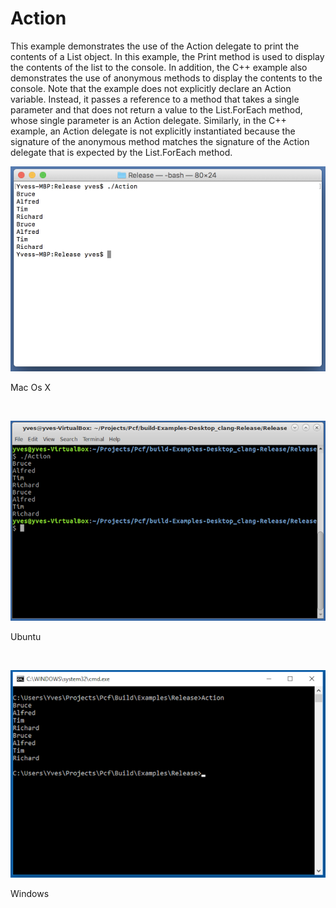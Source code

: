 # Action
This example demonstrates the use of the Action<T> delegate to print the contents of a List<T> object. In this example, the Print method is used to display the contents of the list to the console. In addition, the C++ example also demonstrates the use of anonymous methods to display the contents to the console. Note that the example does not explicitly declare an Action<T> variable. Instead, it passes a reference to a method that takes a single parameter and that does not return a value to the List<T>.ForEach method, whose single parameter is an Action<T> delegate. Similarly, in the C++ example, an Action<T> delegate is not explicitly instantiated because the signature of the anonymous method matches the signature of the Action<T> delegate that is expected by the List<T>.ForEach method.
<BR>

![GitHub Logo](../../../Documentations/Images/Examples/Core/ActionM.png)
<p align="left">Mac Os X</p>
<BR>

![GitHub Logo](../../../Documentations/Images/Examples/Core/ActionU.png)
<p align="left">Ubuntu</p>
<BR>

![GitHub Logo](../../../Documentations/Images/Examples/Core/ActionW.png)
<p align="left">Windows</p>
<BR>
